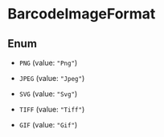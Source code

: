 

# BarcodeImageFormat

## Enum


* `PNG` (value: `"Png"`)

* `JPEG` (value: `"Jpeg"`)

* `SVG` (value: `"Svg"`)

* `TIFF` (value: `"Tiff"`)

* `GIF` (value: `"Gif"`)



